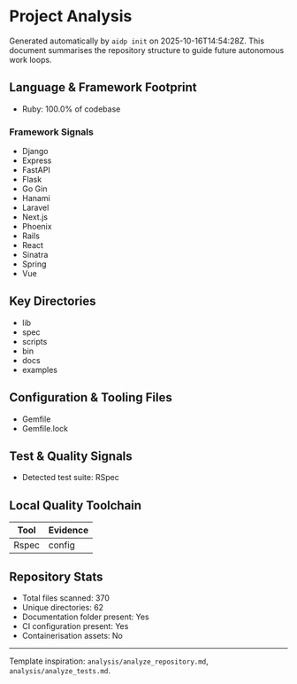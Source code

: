 # Project Analysis

Generated automatically by `aidp init` on 2025-10-16T14:54:28Z. This document summarises the repository structure to guide future autonomous work loops.

## Language & Framework Footprint

- Ruby: 100.0% of codebase

### Framework Signals

- Django
- Express
- FastAPI
- Flask
- Go Gin
- Hanami
- Laravel
- Next.js
- Phoenix
- Rails
- React
- Sinatra
- Spring
- Vue

## Key Directories

- lib
- spec
- scripts
- bin
- docs
- examples

## Configuration & Tooling Files

- Gemfile
- Gemfile.lock

## Test & Quality Signals

- Detected test suite: RSpec

## Local Quality Toolchain

| Tool | Evidence |
|------|----------|
| Rspec | config |

## Repository Stats

- Total files scanned: 370
- Unique directories: 62
- Documentation folder present: Yes
- CI configuration present: Yes
- Containerisation assets: No

---
Template inspiration: `analysis/analyze_repository.md`, `analysis/analyze_tests.md`.
